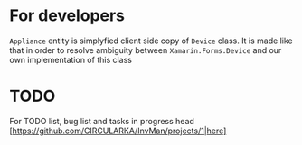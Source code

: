 # For developers
```Appliance``` entity is simplyfied client side copy of ```Device``` class. It is made like that in order to resolve ambiguity between ```Xamarin.Forms.Device``` and our own implementation of this class

# TODO
For TODO list, bug list and tasks in progress head [https://github.com/CIRCULARKA/InvMan/projects/1|here]
